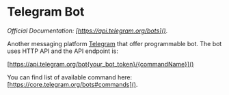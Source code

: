 # Telegram Bot

*Official Documentation: [https://api.telegram.org/bots]()*.

Another messaging platform [Telegram](https://telegram.org) that offer programmable bot. The bot uses HTTP API and the API endpoint is:

[https://api.telegram.org/bot{your_bot_token}/{commandName}]()

You can find list of available command here: [https://core.telegram.org/bots#commands]().